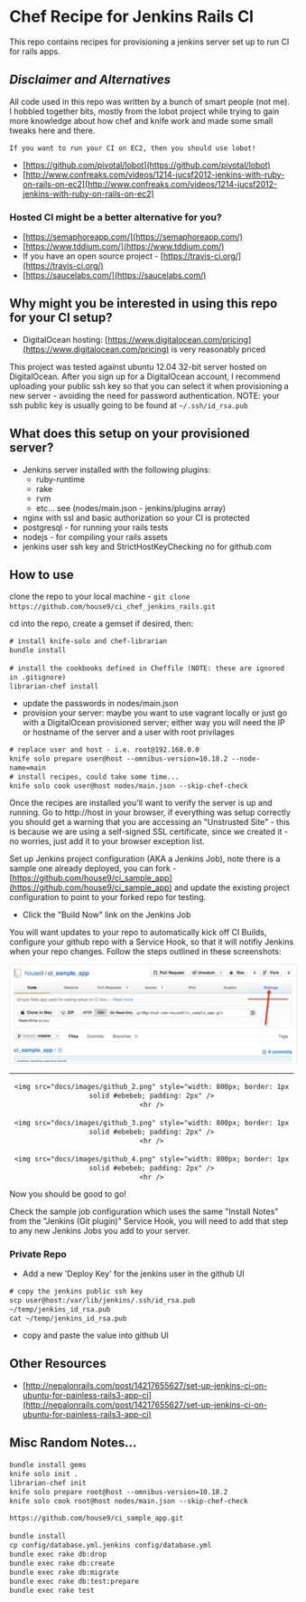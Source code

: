 # Chef Recipe for Jenkins Rails CI

This repo contains recipes for provisioning a jenkins server set up to run CI for rails apps.

## *Disclaimer and Alternatives*

All code used in this repo was written by a bunch of smart people (not me). I hobbled together bits, mostly from the lobot project while trying to gain more knowledge about how chef and knife work and made some small tweaks here and there.

```
If you want to run your CI on EC2, then you should use lobot!
```

* [https://github.com/pivotal/lobot](https://github.com/pivotal/lobot)
* [http://www.confreaks.com/videos/1214-jucsf2012-jenkins-with-ruby-on-rails-on-ec2](http://www.confreaks.com/videos/1214-jucsf2012-jenkins-with-ruby-on-rails-on-ec2)

### Hosted CI might be a better alternative for you?

* [https://semaphoreapp.com/](https://semaphoreapp.com/)
* [https://www.tddium.com/](https://www.tddium.com/)
* If you have an open source project - [https://travis-ci.org/](https://travis-ci.org/)
* [https://saucelabs.com/](https://saucelabs.com/)


## Why might you be interested in using this repo for your CI setup?

* DigitalOcean hosting: [https://www.digitalocean.com/pricing](https://www.digitalocean.com/pricing) is very reasonably priced

This project was tested against ubuntu 12.04 32-bit server hosted on DigitalOcean. After you sign up for a DigitalOcean account, I recommend uploading your public ssh key so that you can select it when provisioning a new server - avoiding the need for password authentication. NOTE: your ssh public key is usually going to be found at `~/.ssh/id_rsa.pub`

## What does this setup on your provisioned server?

* Jenkins server installed with the following plugins:
  * ruby-runtime
  * rake
  * rvm
  * etc... see (nodes/main.json - jenkins/plugins array)
* nginx with ssl and basic authorization so your CI is protected
* postgresql - for running your rails tests
* nodejs - for compiling your rails assets
* jenkins user ssh key and StrictHostKeyChecking no for github.com



## How to use

clone the repo to your local machine - `git clone https://github.com/house9/ci_chef_jenkins_rails.git`

cd into the repo, create a gemset if desired, then:

```
# install knife-solo and chef-librarian
bundle install

# install the cookbooks defined in Cheffile (NOTE: these are ignored in .gitignore)
librarian-chef install
```

* update the passwords in nodes/main.json
* provision your server: maybe you want to use vagrant locally or just go with a DigitalOcean provisioned server; either way you will need the IP or hostname of the server and a user with root privilages

```
# replace user and host - i.e. root@192.168.0.0
knife solo prepare user@host --omnibus-version=10.18.2 --node-name=main
# install recipes, could take some time...
knife solo cook user@host nodes/main.json --skip-chef-check
```

Once the recipes are installed you'll want to verify the server is up and running. Go to http://host in your browser, if everything was setup correctly you should get a warning that you are accessing an "Unstrusted Site" - this is because we are using a self-signed SSL certificate, since we created it - no worries, just add it to your browser exception list.

Set up Jenkins project configuration (AKA a Jenkins Job), note there is a sample one already deployed, you can fork - [https://github.com/house9/ci_sample_app](https://github.com/house9/ci_sample_app) and update the existing project configuration to point to your forked repo for testing.

* Click the "Build Now" link on the Jenkins Job

You will want updates to your repo to automatically kick off CI Builds, configure your github repo with a Service Hook, so that it will notifiy Jenkins when your repo changes. Follow the steps outlined in these screenshots:

<div style="text-align:center">
    <img src="docs/images/github_1.png" style="width: 800px; border: 1px solid #ebebeb; padding: 2px" />
    <hr />

    <img src="docs/images/github_2.png" style="width: 800px; border: 1px solid #ebebeb; padding: 2px" />
    <hr />

    <img src="docs/images/github_3.png" style="width: 800px; border: 1px solid #ebebeb; padding: 2px" />
    <hr />

    <img src="docs/images/github_4.png" style="width: 800px; border: 1px solid #ebebeb; padding: 2px" />
    <hr />
</div>

Now you should be good to go!

Check the sample job configuration which uses the same "Install Notes" from the "Jenkins (Git plugin)" Service Hook, you will need to add that step to any new Jenkins Jobs you add to your server.

### Private Repo

* Add a new 'Deploy Key' for the jenkins user in the github UI

```
# copy the jenkins public ssh key
scp user@host:/var/lib/jenkins/.ssh/id_rsa.pub ~/temp/jenkins_id_rsa.pub
cat ~/temp/jenkins_id_rsa.pub
```

* copy and paste the value into github UI


## Other Resources

* [http://nepalonrails.com/post/14217655627/set-up-jenkins-ci-on-ubuntu-for-painless-rails3-app-ci](http://nepalonrails.com/post/14217655627/set-up-jenkins-ci-on-ubuntu-for-painless-rails3-app-ci)

## Misc Random Notes...

```
bundle install gems
knife solo init .
librarian-chef init
knife solo prepare root@host --omnibus-version=10.18.2
knife solo cook root@host nodes/main.json --skip-chef-check
```

```
https://github.com/house9/ci_sample_app.git

bundle install
cp config/database.yml.jenkins config/database.yml
bundle exec rake db:drop
bundle exec rake db:create
bundle exec rake db:migrate
bundle exec rake db:test:prepare
bundle exec rake test
```

